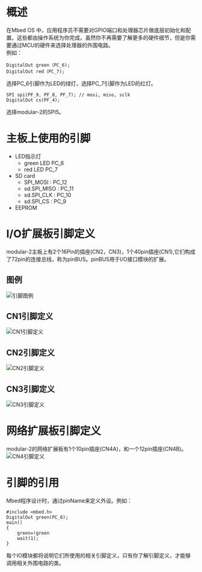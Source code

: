 # 概述
在Mbed OS 中，应用程序员不需要对GPIO端口和处理器芯片做底层初始化和配置。这些都由操作系统为你完成。虽然你不再需要了解更多的硬件细节，但是你需要通过MCU的硬件来选择处理器的外围电路。<br>例如：
```
DigitalOut green（PC_6); 
DigitalOut red（PC_7); 
```
选择PC_6引脚作为LED的绿灯，选择PC_7引脚作为LED的红灯。 

```
SPI spi(PF_9, PF_8, PF_7); // mosi, miso, sclk
DigitalOut cs(PF_4);
```
选择modular-2的SPI5。
# 主板上使用的引脚
+ LED指示灯
  + green LED PC_6
  + red   LED PC_7
+ SD card
   + SPI_MOSI     : PC_12 
   + sd.SPI_MISO  : PC_11
   + sd.SPI_CLK   : PC_10
   + sd.SPI_CS    : PC_9
+ EEPROM
# I/O扩展板引脚定义
modular-2主板上有2个16Pin的插座(CN2，CN3)，1个40pin插座(CN1),它们构成了72pin的连接总线，称为pinBUS。pinBUS用于I/O接口模块的扩展。  
## 图例
![引脚图例](https://github.com/modular2/modular-2/blob/master/software/images/Pins_Legend.png?raw=true)
## CN1引脚定义
![CN1引脚定义](https://github.com/modular2/modular-2/blob/master/software/images/CN1_HEADERS.png?raw=true)
## CN2引脚定义
![CN2引脚定义](https://github.com/modular2/modular-2/blob/master/software/images/CN2_HEADERS.png?raw=true)
## CN3引脚定义
![CN3引脚定义](https://github.com/modular2/modular-2/blob/master/software/images/CN3_HEADERS.png?raw=true)
# 网络扩展板引脚定义
modular-2的网络扩展板有1个10pin插座(CN4A)，和一个12pin插座(CN4B)。  
![CN4引脚定义](https://github.com/modular2/modular-2/blob/master/software/images/CN4_HEADERS.png?raw=true)
# 引脚的引用
Mbed程序设计时，通过pinName来定义外设。例如： 
```
#include <mbed.h>
DigitalOut green(PC_6);
main()
{
    green=!green
    wait(1);
}
```
每个IO模块都将说明它们所使用的相关引脚定义，只有你了解引脚定义，才能够调用相关外围电路的类。

